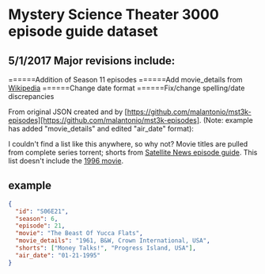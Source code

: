 # Mystery Science Theater 3000 episode guide dataset

## 5/1/2017 Major revisions include:
======Addition of Season 11 episodes
======Add movie_details from [Wikipedia][wikipedia]
======Change date format
======Fix/change spelling/date discrepancies

From original JSON created and by [https://github.com/malantonio/mst3k-episodes][https://github.com/malantonio/mst3k-episodes]. (Note: example has added "movie_details" and edited "air_date" format):

I couldn't find a list like this anywhere, so why not? Movie titles are pulled
from complete series torrent; shorts from [Satellite News episode guide][sneq].
This list doesn't include the [1996 movie][mst3ktm].

## example

```json
{
  "id": "S06E21",
  "season": 6,
  "episode": 21,
  "movie": "The Beast Of Yucca Flats",
  "movie_details": "1961, B&W, Crown International, USA",
  "shorts": ["Money Talks!", "Progress Island, USA"],
  "air_date": "01-21-1995"
}
```

[sneq]: http://www.mst3kinfo.com/?page_id=20112
[mst3ktm]: http://www.imdb.com/title/tt0117128
[wikipedia]: https://en.wikipedia.org/wiki/List_of_Mystery_Science_Theater_3000_episodes
[https://github.com/malantonio/mst3k-episodes]: https://github.com/malantonio/mst3k-episodes